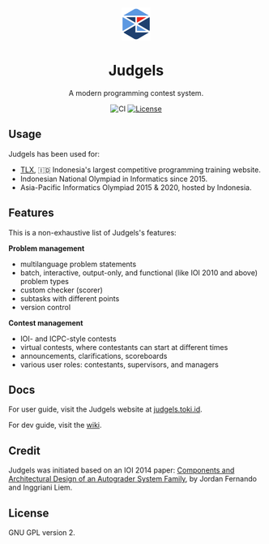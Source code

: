 <div align="center">
  <img src="https://raw.githubusercontent.com/vminfo/olimpier/master/judgels-client/src/assets/images/logo.png" height="65" />

  <h1>Judgels</h1>

  A modern programming contest system.
 
  <img alt="CI" src="https://github.com/vminfo/olimpier/workflows/ci/badge.svg"/>
  <a href="https://github.com/vminfo/olimpier/blob/master/LICENSE.txt"><img alt="License" src="https://img.shields.io/github/license/vminfo/olimpier.svg"/></a>
</div>

## Usage

Judgels has been used for:

- [TLX](https://tlx.toki.id), :indonesia: Indonesia's largest competitive programming training website.
- Indonesian National Olympiad in Informatics since 2015.
- Asia-Pacific Informatics Olympiad 2015 & 2020, hosted by Indonesia.

## Features

This is a non-exhaustive list of Judgels's features:

**Problem management**
  - multilanguage problem statements
  - batch, interactive, output-only, and functional (like IOI 2010 and above) problem types
  - custom checker (scorer)
  - subtasks with different points
  - version control

**Contest management**
  - IOI- and ICPC-style contests
  - virtual contests, where contestants can start at different times
  - announcements, clarifications, scoreboards
  - various user roles: contestants, supervisors, and managers

## Docs

For user guide, visit the Judgels website at [judgels.toki.id](https://judgels.toki.id).

For dev guide, visit the [wiki](https://github.com/vminfo/olimpier/wiki).

## Credit

Judgels was initiated based on an IOI 2014 paper: [Components and Architectural Design
of an Autograder System Family](http://www.ioinformatics.org/oi/pdf/v8_2014_69_80.pdf), 
by Jordan Fernando and Inggriani Liem.

## License

GNU GPL version 2. 


